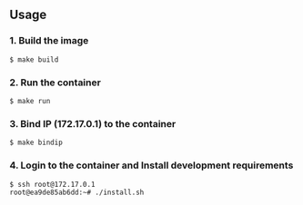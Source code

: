 ## Usage


### 1. Build the image

    $ make build

### 2. Run the container

    $ make run

### 3. Bind IP (172.17.0.1) to the container

    $ make bindip

### 4. Login to the container and Install development requirements

    $ ssh root@172.17.0.1
    root@ea9de85ab6dd:~# ./install.sh

